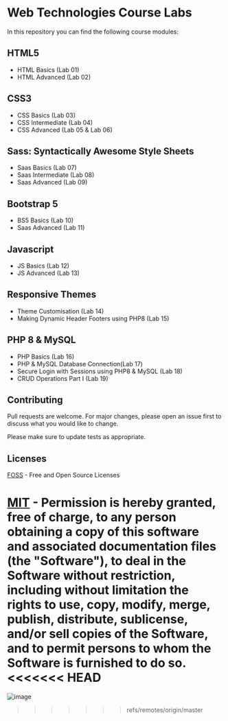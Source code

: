 # Web Technologies Course Labs

In this repository you can find the following course modules:

## HTML5 

* HTML Basics (Lab 01)
* HTML Advanced (Lab 02)

## CSS3
* CSS Basics (Lab 03)
* CSS Intermediate (Lab 04)
* CSS Advanced (Lab 05 & Lab 06)

## Sass: Syntactically Awesome Style Sheets
* Saas Basics (Lab 07)
* Saas Intermediate (Lab 08)
* Saas Advanced (Lab 09)

## Bootstrap 5
* BS5 Basics (Lab 10)
* Saas Advanced (Lab 11)

## Javascript
* JS Basics (Lab 12)
* JS Advanced (Lab 13)

## Responsive Themes
* Theme Customisation (Lab 14)
*  Making Dynamic Header Footers using PHP8 (Lab 15)


## PHP 8 & MySQL
* PHP Basics (Lab 16)
* PHP & MySQL Database Connection(Lab 17)
* Secure Login with Sessions using PHP8 & MySQL (Lab 18)
* CRUD Operations Part I (Lab 19)


## Contributing

Pull requests are welcome. For major changes, please open an issue first
to discuss what you would like to change.

Please make sure to update tests as appropriate.

## Licenses

[FOSS](https://freeopensourcesoftware.org/) - Free and Open Source Licenses

[MIT](https://choosealicense.com/licenses/mit/) - Permission is hereby granted, free of charge, to any person obtaining a copy
of this software and associated documentation files (the "Software"), to deal
in the Software without restriction, including without limitation the rights
to use, copy, modify, merge, publish, distribute, sublicense, and/or sell
copies of the Software, and to permit persons to whom the Software is
furnished to do so.
<<<<<<< HEAD
=======
![image](https://github.com/Jamil226/CUI-FA21-BCS/assets/25902775/e13f7253-3b97-4bb3-b01a-945a256ed276)
>>>>>>> refs/remotes/origin/master
